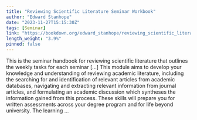 ```yaml
---
title: "Reviewing Scientific Literature Seminar Workbook"
author: "Edward Stanhope"
date: "2023-11-27T15:15:30Z"
tags: [Seminar]
link: "https://bookdown.org/edward_stanhope/reviewing_scientific_literature/"
length_weight: "3.9%"
pinned: false
---
```


This is the seminar handbook for reviewing scientific literature that outlines the weekly tasks for each seminar [...] This module aims to develop your knowledge and understanding of reviewing academic literature, including the searching for and identification of relevant articles from academic databases, navigating and extracting relevant information from journal articles, and formulating an academic discussion which syntheses the information gained from this process. These skills will prepare you for written assessments across your degree program and for life beyond university. The learning  ...

